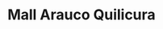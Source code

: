 ---
title: "Mall Arauco Quilicura"
url: /quilicura/mall-arauco-quilicura/
shop: centro comercial
---